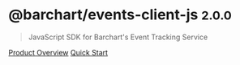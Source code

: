 # @barchart/events-client-js <small>2.0.0</small>

> JavaScript SDK for Barchart&#x27;s Event Tracking Service

[Product Overview](/content/product_overview)
[Quick Start](/content/quick_start)